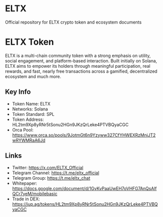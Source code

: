 # ELTX
Official repository for ELTX crypto token and ecosystem documents

# ELTX Token
ELTX is a multi-chain community token with a strong emphasis on utility, social engagement, and platform-based interaction. Built initially on Solana, ELTX aims to empower its holders through meaningful participation, real rewards, and fast, nearly free transactions across a gamified, decentralized ecosystem and much more.

## Key Info
- Token Name: ELTX
- Networks: Solana
- Token Standard: SPL
- Token Address: HL2tm9Xp8yRNr5tSonu2HGn9JKzQrLeke4PTVBQyaCGC
- Orca Pool: https://www.orca.so/pools/9JotmGt6n9Yzyww327CfYHWEXRzMnjJT2wRYWMRaA6Jd

## Links
- Twitter: https://x.com/ELTX_Official
- Telegram Channel: https://t.me/eltx_official
- Telegram Group: https://t.me/eltx_chat
- Whitepaper: https://docs.google.com/document/d/1GvKvPaaUwEH7oVHFG7AnQsAlfQCr7yeM/mobilebasic
- Trade in DEX: https://jup.ag/tokens/HL2tm9Xp8yRNr5tSonu2HGn9JKzQrLeke4PTVBQyaCGC
